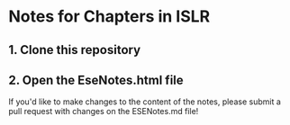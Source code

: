 # Notes for Chapters in ISLR

## 1. Clone this repository
## 2. Open the EseNotes.html file

If you'd like to make changes to the content of the notes, please submit a pull request with changes on the ESENotes.md file!

